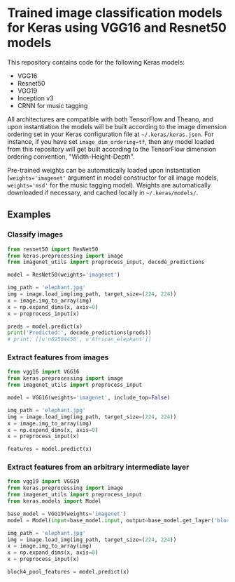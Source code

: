 # Trained image classification models for Keras using VGG16 and Resnet50 models

This repository contains code for the following Keras models:

- VGG16
- Resnet50
- VGG19
- Inception v3
- CRNN for music tagging

All architectures are compatible with both TensorFlow and Theano, and upon instantiation the models will be built according to the image dimension ordering set in your Keras configuration file at `~/.keras/keras.json`. For instance, if you have set `image_dim_ordering=tf`, then any model loaded from this repository will get built according to the TensorFlow dimension ordering convention, "Width-Height-Depth".

Pre-trained weights can be automatically loaded upon instantiation (`weights='imagenet'` argument in model constructor for all image models, `weights='msd'` for the music tagging model). Weights are automatically downloaded if necessary, and cached locally in `~/.keras/models/`.

## Examples

### Classify images

```python
from resnet50 import ResNet50
from keras.preprocessing import image
from imagenet_utils import preprocess_input, decode_predictions

model = ResNet50(weights='imagenet')

img_path = 'elephant.jpg'
img = image.load_img(img_path, target_size=(224, 224))
x = image.img_to_array(img)
x = np.expand_dims(x, axis=0)
x = preprocess_input(x)

preds = model.predict(x)
print('Predicted:', decode_predictions(preds))
# print: [[u'n02504458', u'African_elephant']]
```

### Extract features from images

```python
from vgg16 import VGG16
from keras.preprocessing import image
from imagenet_utils import preprocess_input

model = VGG16(weights='imagenet', include_top=False)

img_path = 'elephant.jpg'
img = image.load_img(img_path, target_size=(224, 224))
x = image.img_to_array(img)
x = np.expand_dims(x, axis=0)
x = preprocess_input(x)

features = model.predict(x)
```

### Extract features from an arbitrary intermediate layer

```python
from vgg19 import VGG19
from keras.preprocessing import image
from imagenet_utils import preprocess_input
from keras.models import Model

base_model = VGG19(weights='imagenet')
model = Model(input=base_model.input, output=base_model.get_layer('block4_pool').output)

img_path = 'elephant.jpg'
img = image.load_img(img_path, target_size=(224, 224))
x = image.img_to_array(img)
x = np.expand_dims(x, axis=0)
x = preprocess_input(x)

block4_pool_features = model.predict(x)
```

